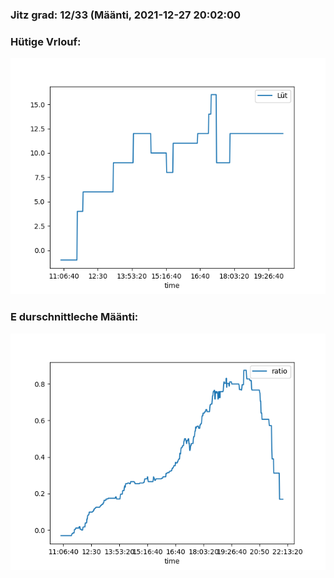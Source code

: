 ### Jitz grad: 12/33 (Määnti, 2021-12-27 20:02:00

### Hütige Vrlouf:
![Graph](Today.png)

### E durschnittleche Määnti:
![Graph](Määnti.png)